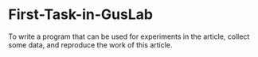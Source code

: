 # First-Task-in-GusLab
To write a program that can be used for experiments in the article, collect some data, and reproduce the work of this article.

